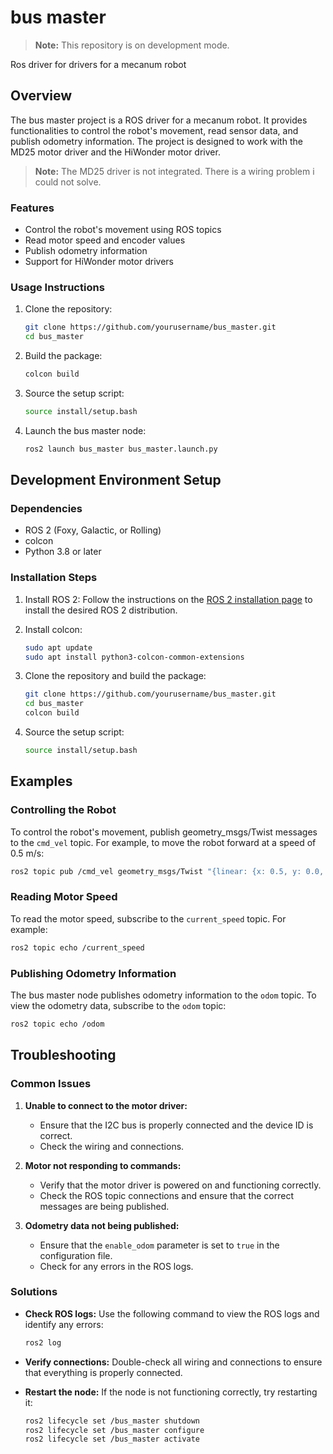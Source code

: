# bus master

> **Note:** This repository is on development mode. 

Ros driver for drivers for a mecanum robot

## Overview

The bus master project is a ROS driver for a mecanum robot. It provides functionalities to control the robot's movement, read sensor data, and publish odometry information. The project is designed to work with the MD25 motor driver and the HiWonder motor driver.

> **Note:** The MD25 driver is not integrated. There is a wiring problem i could not solve. 

### Features

- Control the robot's movement using ROS topics
- Read motor speed and encoder values
- Publish odometry information
- Support for HiWonder motor drivers

### Usage Instructions

1. Clone the repository:
   ```sh
   git clone https://github.com/yourusername/bus_master.git
   cd bus_master
   ```

2. Build the package:
   ```sh
   colcon build
   ```

3. Source the setup script:
   ```sh
   source install/setup.bash
   ```

4. Launch the bus master node:
   ```sh
   ros2 launch bus_master bus_master.launch.py
   ```

## Development Environment Setup

### Dependencies

- ROS 2 (Foxy, Galactic, or Rolling)
- colcon
- Python 3.8 or later

### Installation Steps

1. Install ROS 2:
   Follow the instructions on the [ROS 2 installation page](https://docs.ros.org/en/foxy/Installation.html) to install the desired ROS 2 distribution.

2. Install colcon:
   ```sh
   sudo apt update
   sudo apt install python3-colcon-common-extensions
   ```

3. Clone the repository and build the package:
   ```sh
   git clone https://github.com/yourusername/bus_master.git
   cd bus_master
   colcon build
   ```

4. Source the setup script:
   ```sh
   source install/setup.bash
   ```

## Examples

### Controlling the Robot

To control the robot's movement, publish geometry_msgs/Twist messages to the `cmd_vel` topic. For example, to move the robot forward at a speed of 0.5 m/s:

```sh
ros2 topic pub /cmd_vel geometry_msgs/Twist "{linear: {x: 0.5, y: 0.0, z: 0.0}, angular: {x: 0.0, y: 0.0, z: 0.0}}"
```

### Reading Motor Speed

To read the motor speed, subscribe to the `current_speed` topic. For example:

```sh
ros2 topic echo /current_speed
```

### Publishing Odometry Information

The bus master node publishes odometry information to the `odom` topic. To view the odometry data, subscribe to the `odom` topic:

```sh
ros2 topic echo /odom
```

## Troubleshooting

### Common Issues

1. **Unable to connect to the motor driver:**
   - Ensure that the I2C bus is properly connected and the device ID is correct.
   - Check the wiring and connections.

2. **Motor not responding to commands:**
   - Verify that the motor driver is powered on and functioning correctly.
   - Check the ROS topic connections and ensure that the correct messages are being published.

3. **Odometry data not being published:**
   - Ensure that the `enable_odom` parameter is set to `true` in the configuration file.
   - Check for any errors in the ROS logs.

### Solutions

- **Check ROS logs:**
  Use the following command to view the ROS logs and identify any errors:
  ```sh
  ros2 log
  ```

- **Verify connections:**
  Double-check all wiring and connections to ensure that everything is properly connected.

- **Restart the node:**
  If the node is not functioning correctly, try restarting it:
  ```sh
  ros2 lifecycle set /bus_master shutdown
  ros2 lifecycle set /bus_master configure
  ros2 lifecycle set /bus_master activate
  ```

